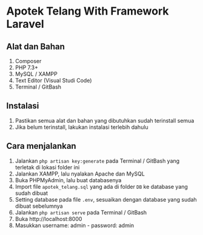 # Apotek Telang With Framework Laravel

## Alat dan Bahan
 1. Composer
 2. PHP 7.3+
 3. MySQL / XAMPP
 4. Text Editor (Visual Studi Code)
 5. Terminal / GitBash

## Instalasi
1. Pastikan semua alat dan bahan yang dibutuhkan sudah terinstall semua
2. Jika belum terinstall, lakukan instalasi terlebih dahulu

## Cara menjalankan
1. Jalankan ```php artisan key:generate``` pada Terminal / GitBash yang terletak di lokasi folder ini
2. Jalankan XAMPP, lalu nyalakan Apache dan MySQL
3. Buka PHPMyAdmin, lalu buat databasenya
5. Import file ```apotek_telang.sql``` yang ada di folder ```DB``` ke database yang sudah dibuat
6. Setting database pada file ```.env```, sesuaikan dengan database yang sudah dibuat sebelumnya
7. Jalankan ```php artisan serve``` pada Terminal / GitBash
8. Buka http://localhost:8000
9. Masukkan username: admin - password: admin